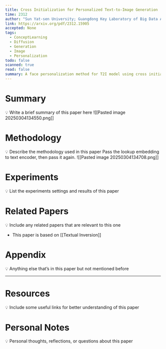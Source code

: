 ```yaml
---
title: Cross Initialization for Personalized Text-to-Image Generation
time: 2312
author: "Sun Yat-sen University; Guangdong Key Laboratory of Big Data Analysis and Processing\r; Linnan University; East China Normal University; The Hong Kong Polytechnic Universiy"
link: https://arxiv.org/pdf/2312.15905
accepted: None
tags:
  - ConceptLearning
  - Diffusion
  - Generation
  - Image
  - Personalization
todo: false
scanned: true
read: false
summary: A face personalization method for T2I model using cross initialization of embeddings.
---
```

# Summary
💡 Write a brief summary of this paper here
![[Pasted image 20250304134550.png]]
# Methodology
💡 Describe the methodology used in this paper
Pass the lookup embedding to text encoder, then pass it again.
![[Pasted image 20250304134708.png]]
# Experiments
💡 List the experiments settings and results of this paper

# Related Papers
💡 Include any related papers that are relevant to this one
- This paper is based on [[Textual Inversion]]
# Appendix
💡 Anything else that’s in this paper but not mentioned before

---
# Resources
💡 Include some useful links for better understanding of this paper

# Personal Notes
💡 Personal thoughts, reflections, or questions about this paper
